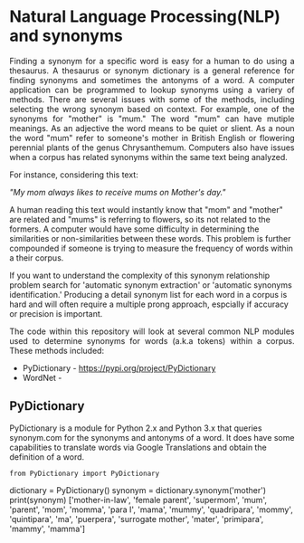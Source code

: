 # Natural Language Processing(NLP) and synonyms 

<p align="justify">
Finding a synonym for a specific word is easy for a human to do using a thesaurus. A thesaurus or synonym dictionary is a general reference for finding synonyms and sometimes the antonyms of a word. A computer application can be programmed to lookup synonyms using a variery of methods.  There are several issues with some of the methods, including selecting the wrong synonym based on context.  For example, one of the synonyms for "mother" is "mum."  The word "mum" can have mutiple meanings. As an adjective the word means to be quiet or slient. As a noun the word "mum" refer to someone's mother in British English or flowering perennial plants of the genus Chrysanthemum.  Computers also have issues when a corpus has related synonyms within the same text being analyzed.  
</p>

<p align="justify">
For instance, considering this text:

<i>"My mom always likes to receive mums on Mother's day."</i>

A human reading this text would instantly know that "mom" and "mother" are related and "mums" is referring to flowers, so its not related to the formers.  A computer would have some difficulty in determining the similarities or non-similarities between these words.  This problem is further compounded if someone is trying to measure the frequency of words within a their corpus.  

If you want to understand the complexity of this synonym relationship problem search for 'automatic synonym extraction' or 'automatic synonyms identification.' Producing a detail synonym list for each word in a corpus is hard and will often require a multiple prong approach, espcially if accuracy or precision is important.
</p>

<p align="justify">
The code within this repository will look at several common NLP modules used to determine synonyms for words (a.k.a tokens) within a corpus.  These methods included:
  
  * PyDictionary - https://pypi.org/project/PyDictionary
  * WordNet - 
</p>

## PyDictionary

<p align="justify">
  
PyDictionary is a module for Python 2.x and Python 3.x that queries synonym.com for the synonyms and antonyms of a word.  It does have some capabilities to translate words via Google Translations and obtain the definition of a word. 

    from PyDictionary import PyDictionary
dictionary = PyDictionary()
synonym = dictionary.synonym('mother')
print(synonym)
['mother-in-law', 'female parent', 'supermom', 'mum', 'parent', 'mom', 'momma', 'para I', 'mama', 'mummy', 'quadripara', 'mommy', 'quintipara', 'ma', 'puerpera', 'surrogate mother', 'mater', 'primipara', 'mammy', 'mamma']



</p>
